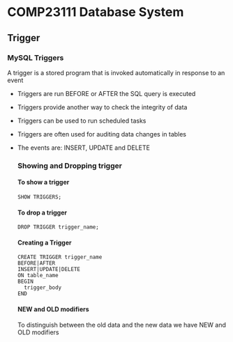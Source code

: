 # COMP23111 Database System 

## Trigger

### MySQL Triggers

A trigger is a stored program that is invoked automatically in response to an event   

- Triggers are run BEFORE or AFTER the SQL query is executed

- Triggers provide another way to check the integrity of data

- Triggers can be used to run scheduled tasks 

- Triggers are often used for auditing data changes in tables

- The events are: INSERT, UPDATE and DELETE 

  ### Showing and Dropping trigger

  #### To show a trigger 

  ```mysql
  SHOW TRIGGERS;
  ```

  #### To drop a trigger 

  ```mysql
  DROP TRIGGER trigger_name;
  ```

  #### Creating a Trigger 

  ```mysql
  CREATE TRIGGER trigger_name
  BEFORE|AFTER
  INSERT|UPDATE|DELETE
  ON table_name
  BEGIN 
  	trigger_body
  END	
  ```

  #### NEW and OLD modifiers

  To distinguish between the old data and the new data we have NEW and OLD modifiers

  

  ###  

  
